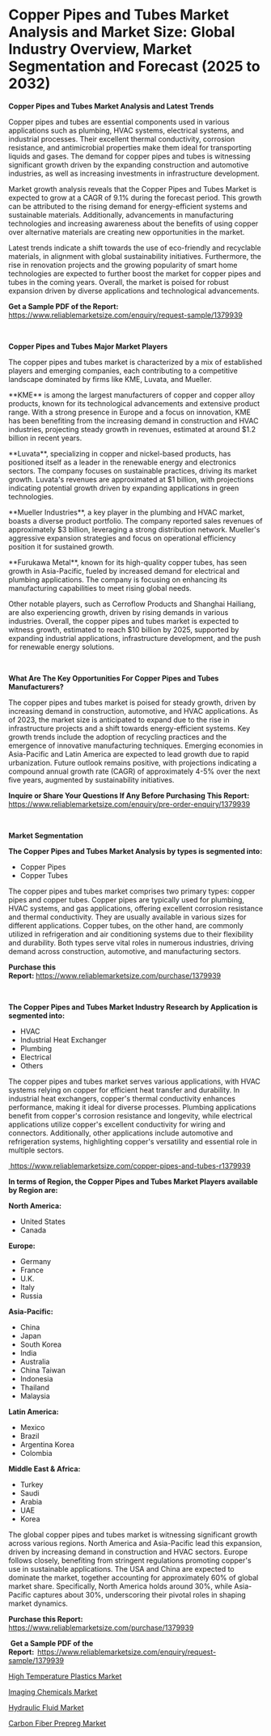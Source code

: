 <p><h1>Copper Pipes and Tubes Market Analysis and Market Size: Global Industry Overview, Market Segmentation and Forecast (2025 to 2032)</h1></p><p><strong>Copper Pipes and Tubes Market Analysis and Latest Trends</strong></p>
<p><p>Copper pipes and tubes are essential components used in various applications such as plumbing, HVAC systems, electrical systems, and industrial processes. Their excellent thermal conductivity, corrosion resistance, and antimicrobial properties make them ideal for transporting liquids and gases. The demand for copper pipes and tubes is witnessing significant growth driven by the expanding construction and automotive industries, as well as increasing investments in infrastructure development.</p><p>Market growth analysis reveals that the Copper Pipes and Tubes Market is expected to grow at a CAGR of 9.1% during the forecast period. This growth can be attributed to the rising demand for energy-efficient systems and sustainable materials. Additionally, advancements in manufacturing technologies and increasing awareness about the benefits of using copper over alternative materials are creating new opportunities in the market.</p><p>Latest trends indicate a shift towards the use of eco-friendly and recyclable materials, in alignment with global sustainability initiatives. Furthermore, the rise in renovation projects and the growing popularity of smart home technologies are expected to further boost the market for copper pipes and tubes in the coming years. Overall, the market is poised for robust expansion driven by diverse applications and technological advancements.</p></p>
<p><strong>Get a Sample PDF of the Report:&nbsp;</strong> <a href="https://www.reliablemarketsize.com/enquiry/request-sample/1379939?utm_campaign=1991&utm_medium=2&utm_source=Github&utm_content=ia&utm_term=02042025&utm_id=copper-pipes-and-tubes">https://www.reliablemarketsize.com/enquiry/request-sample/1379939</a></p>
<p>&nbsp;</p>
<p><strong>Copper Pipes and Tubes Major Market Players</strong></p>
<p><p>The copper pipes and tubes market is characterized by a mix of established players and emerging companies, each contributing to a competitive landscape dominated by firms like KME, Luvata, and Mueller. </p><p>**KME** is among the largest manufacturers of copper and copper alloy products, known for its technological advancements and extensive product range. With a strong presence in Europe and a focus on innovation, KME has been benefiting from the increasing demand in construction and HVAC industries, projecting steady growth in revenues, estimated at around $1.2 billion in recent years.</p><p>**Luvata**, specializing in copper and nickel-based products, has positioned itself as a leader in the renewable energy and electronics sectors. The company focuses on sustainable practices, driving its market growth. Luvata's revenues are approximated at $1 billion, with projections indicating potential growth driven by expanding applications in green technologies.</p><p>**Mueller Industries**, a key player in the plumbing and HVAC market, boasts a diverse product portfolio. The company reported sales revenues of approximately $3 billion, leveraging a strong distribution network. Mueller's aggressive expansion strategies and focus on operational efficiency position it for sustained growth.</p><p>**Furukawa Metal**, known for its high-quality copper tubes, has seen growth in Asia-Pacific, fueled by increased demand for electrical and plumbing applications. The company is focusing on enhancing its manufacturing capabilities to meet rising global needs.</p><p>Other notable players, such as Cerroflow Products and Shanghai Hailiang, are also experiencing growth, driven by rising demands in various industries. Overall, the copper pipes and tubes market is expected to witness growth, estimated to reach $10 billion by 2025, supported by expanding industrial applications, infrastructure development, and the push for renewable energy solutions.</p></p>
<p>&nbsp;</p>
<p><strong>What Are The Key Opportunities For Copper Pipes and Tubes Manufacturers?</strong></p>
<p><p>The copper pipes and tubes market is poised for steady growth, driven by increasing demand in construction, automotive, and HVAC applications. As of 2023, the market size is anticipated to expand due to the rise in infrastructure projects and a shift towards energy-efficient systems. Key growth trends include the adoption of recycling practices and the emergence of innovative manufacturing techniques. Emerging economies in Asia-Pacific and Latin America are expected to lead growth due to rapid urbanization. Future outlook remains positive, with projections indicating a compound annual growth rate (CAGR) of approximately 4-5% over the next five years, augmented by sustainability initiatives.</p></p>
<p><strong>Inquire or Share Your Questions If Any Before Purchasing This Report:</strong> <a href="https://www.reliablemarketsize.com/enquiry/pre-order-enquiry/1379939?utm_campaign=1991&utm_medium=2&utm_source=Github&utm_content=ia&utm_term=02042025&utm_id=copper-pipes-and-tubes">https://www.reliablemarketsize.com/enquiry/pre-order-enquiry/1379939</a></p>
<p>&nbsp;</p>
<p><strong>Market Segmentation</strong></p>
<p><strong>The Copper Pipes and Tubes Market Analysis by types is segmented into:</strong></p>
<p><ul><li>Copper Pipes</li><li>Copper Tubes</li></ul></p>
<p><p>The copper pipes and tubes market comprises two primary types: copper pipes and copper tubes. Copper pipes are typically used for plumbing, HVAC systems, and gas applications, offering excellent corrosion resistance and thermal conductivity. They are usually available in various sizes for different applications. Copper tubes, on the other hand, are commonly utilized in refrigeration and air conditioning systems due to their flexibility and durability. Both types serve vital roles in numerous industries, driving demand across construction, automotive, and manufacturing sectors.</p></p>
<p><strong>Purchase this Report:&nbsp;</strong><a href="https://www.reliablemarketsize.com/purchase/1379939?utm_campaign=1991&utm_medium=2&utm_source=Github&utm_content=ia&utm_term=02042025&utm_id=copper-pipes-and-tubes">https://www.reliablemarketsize.com/purchase/1379939</a></p>
<p>&nbsp;</p>
<p><strong>The Copper Pipes and Tubes Market Industry Research by Application is segmented into:</strong></p>
<p><ul><li>HVAC</li><li>Industrial Heat Exchanger</li><li>Plumbing</li><li>Electrical</li><li>Others</li></ul></p>
<p><p>The copper pipes and tubes market serves various applications, with HVAC systems relying on copper for efficient heat transfer and durability. In industrial heat exchangers, copper's thermal conductivity enhances performance, making it ideal for diverse processes. Plumbing applications benefit from copper's corrosion resistance and longevity, while electrical applications utilize copper's excellent conductivity for wiring and connectors. Additionally, other applications include automotive and refrigeration systems, highlighting copper's versatility and essential role in multiple sectors.</p></p>
<p><a href="https://www.reliablemarketsize.com/copper-pipes-and-tubes-r1379939?utm_campaign=1991&utm_medium=2&utm_source=Github&utm_content=ia&utm_term=02042025&utm_id=copper-pipes-and-tubes">&nbsp;https://www.reliablemarketsize.com/copper-pipes-and-tubes-r1379939</a></p>
<p><strong>In terms of Region, the Copper Pipes and Tubes Market Players available by Region are:</strong></p>
<p>
    <p> <strong> North America: </strong>
        <ul>
            <li>United States</li>
            <li>Canada</li>
        </ul>
        </p> 
    <p> <strong> Europe: </strong>
        <ul>
            <li>Germany</li>
            <li>France</li>
            <li>U.K.</li>
            <li>Italy</li>
            <li>Russia</li>
        </ul>
        </p> 
    <p> <strong> Asia-Pacific: </strong>
        <ul>
            <li>China</li>
            <li>Japan</li>
            <li>South Korea</li>
            <li>India</li>
            <li>Australia</li>
            <li>China Taiwan</li>
            <li>Indonesia</li>
            <li>Thailand</li>
            <li>Malaysia</li>
        </ul>
        </p> 
    <p> <strong> Latin America: </strong>
        <ul>
            <li>Mexico</li>
            <li>Brazil</li>
            <li>Argentina Korea</li>
            <li>Colombia</li>
        </ul>
        </p> 
    <p> <strong> Middle East & Africa: </strong>
        <ul>
            <li>Turkey</li>
            <li>Saudi</li>
            <li>Arabia</li>
            <li>UAE</li>
            <li>Korea</li>
        </ul>
    </p>
    </p>
<p><p>The global copper pipes and tubes market is witnessing significant growth across various regions. North America and Asia-Pacific lead this expansion, driven by increasing demand in construction and HVAC sectors. Europe follows closely, benefiting from stringent regulations promoting copper's use in sustainable applications. The USA and China are expected to dominate the market, together accounting for approximately 60% of global market share. Specifically, North America holds around 30%, while Asia-Pacific captures about 30%, underscoring their pivotal roles in shaping market dynamics.</p></p>
<p><strong>Purchase this Report: </strong><a href="https://www.reliablemarketsize.com/purchase/1379939?utm_campaign=1991&utm_medium=2&utm_source=Github&utm_content=ia&utm_term=02042025&utm_id=copper-pipes-and-tubes">https://www.reliablemarketsize.com/purchase/1379939</a></p>
<p>&nbsp;<strong>Get a Sample PDF of the Report:&nbsp;&nbsp;</strong><a href="https://www.reliablemarketsize.com/enquiry/request-sample/1379939?utm_campaign=1991&utm_medium=2&utm_source=Github&utm_content=ia&utm_term=02042025&utm_id=copper-pipes-and-tubes">https://www.reliablemarketsize.com/enquiry/request-sample/1379939</a></p>
<p><strong></strong></p>
<p><p><a href="https://github.com/countpapajwp/Market-Research-Report-List-1/blob/main/high-temperature-plastics-market.md?utm_campaign=1991&utm_medium=2&utm_source=Github&utm_content=ia&utm_term=02042025&utm_id=copper-pipes-and-tubes">High Temperature Plastics Market</a></p><p><a href="https://github.com/fallalenoswG/Market-Research-Report-List-1/blob/main/imaging-chemicals-market.md?utm_campaign=1991&utm_medium=2&utm_source=Github&utm_content=ia&utm_term=02042025&utm_id=copper-pipes-and-tubes">Imaging Chemicals Market</a></p><p><a href="https://github.com/gfellcincot4/Market-Research-Report-List-1/blob/main/hydraulic-fluid-market.md?utm_campaign=1991&utm_medium=2&utm_source=Github&utm_content=ia&utm_term=02042025&utm_id=copper-pipes-and-tubes">Hydraulic Fluid Market</a></p><p><a href="https://github.com/wraggfomath/Market-Research-Report-List-1/blob/main/carbon-fiber-prepreg-market.md?utm_campaign=1991&utm_medium=2&utm_source=Github&utm_content=ia&utm_term=02042025&utm_id=copper-pipes-and-tubes">Carbon Fiber Prepreg Market</a></p></p>